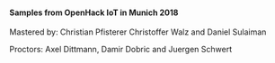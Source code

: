 #### Samples from OpenHack IoT in Munich 2018

Mastered by:
Christian Pfisterer
Christoffer Walz and 
Daniel Sulaiman

Proctors:
Axel Dittmann,
Damir Dobric and
Juergen Schwert


